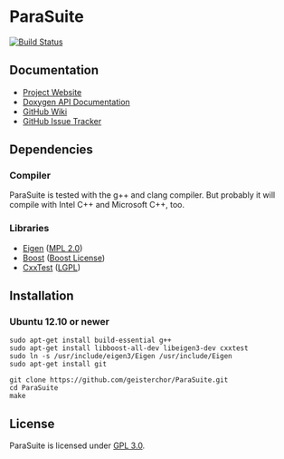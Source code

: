 ParaSuite
=========
[![Build Status](https://travis-ci.org/geisterchor/ParaSuite.png?branch=master)](https://travis-ci.org/geisterchor/ParaSuite)


Documentation
-------------
* [Project Website](http://parasuite.geisterchor.com)
* [Doxygen API Documentation](http://parasuite.geisterchor.com/doxygen)
* [GitHub Wiki](https://github.com/geisterchor/ParaSuite/wiki)
* [GitHub Issue Tracker](https://github.com/geisterchor/ParaSuite/issues)


Dependencies
------------
### Compiler
ParaSuite is tested with the g++ and clang compiler. But probably it will compile with Intel C++ and Microsoft C++, too.
### Libraries
* [Eigen](http://eigen.tuxfamily.org/) ([MPL 2.0](http://www.mozilla.org/MPL/2.0/))
* [Boost](http://www.boost.org/) ([Boost License](http://www.boost.org/LICENSE_1_0.txt))
* [CxxTest](http://cxxtest.com/) ([LGPL](http://www.gnu.org/licenses/lgpl.html))


Installation
------------
### Ubuntu 12.10 or newer

    sudo apt-get install build-essential g++
    sudo apt-get install libboost-all-dev libeigen3-dev cxxtest
    sudo ln -s /usr/include/eigen3/Eigen /usr/include/Eigen
    sudo apt-get install git
    
    git clone https://github.com/geisterchor/ParaSuite.git
    cd ParaSuite
    make

License
-------
ParaSuite is licensed under [GPL 3.0](http://www.gnu.org/licenses/gpl-3.0).
